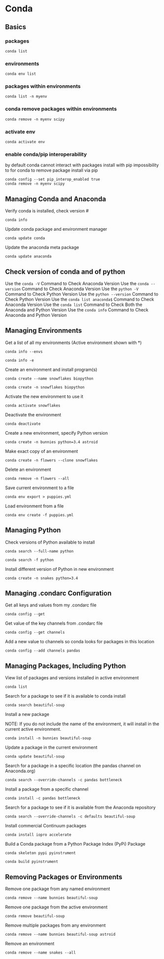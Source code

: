 # Conda

## Basics 

### packages 

````shell
conda list 
````

### environments 

````shell
conda env list
````

### packages within environments

````shell
conda list -n myenv
````

### conda remove packages within environments

````shell
conda remove -n myenv scipy
````


### activate env

````shell
conda activate env
````

### enable conda/pip interoperability

by default conda cannot interact with packages install with pip 
impossibility to for conda to remove package install via pip

````shell
conda config --set pip_interop_enabled true
conda remove -n myenv scipy
````

## Managing Conda and Anaconda
Verify conda is installed, check version #

`conda info`

Update conda package and environment manager

`conda update conda`

Update the anaconda meta package

`conda update anaconda`

## Check version of conda and of python 

Use the `conda -V` Command to Check Anaconda Version
Use the `conda --version` Command to Check Anaconda Version
Use the `python -V` Command to Check Python Version
Use the `python --version` Command to Check Python Version
Use the `conda list anaconda$` Command to Check Anaconda Version
Use the `conda list` Command to Check Both the Anaconda and Python Version
Use the `conda info` Command to Check Anaconda and Python Version


## Managing Environments

Get a list of all my environments (Active environment shown with *)

`conda info --envs`

`conda info -e`

Create an environment and install program(s)

`conda create --name snowflakes biopython`

`conda create -n snowflakes biopython`

Activate the new environment to use it

`conda activate snowflakes`

Deactivate the environment

`conda deactivate`

Create a new environment, specify Python version

`conda create -n bunnies python=3.4 astroid`

Make exact copy of an environment

`conda create -n flowers --clone snowflakes`

Delete an environment

`conda remove -n flowers --all`

Save current environment to a file

`conda env export > puppies.yml`

Load environment from a file

`conda env create -f puppies.yml`


## Managing Python

Check versions of Python available to install

`conda search --full-name python`

`conda search -f python`

Install different version of Python in new environment

`conda create -n snakes python=3.4`


## Managing .condarc Configuration

Get all keys and values from my .condarc file

`conda config --get`

Get value of the key channels from .condarc file

`conda config --get channels`

Add a new value to channels so conda looks for packages in this location

`conda config --add channels pandas`


## Managing Packages, Including Python

View list of packages and versions installed in active environment

`conda list`

Search for a package to see if it is available to conda install

`conda search beautiful-soup`

Install a new package

NOTE: If you do not include the name of the environment, it will install in the current active environment.

`conda install -n bunnies beautiful-soup`

Update a package in the current environment

`conda update beautiful-soup`

Search for a package in a specific location (the pandas channel on Anaconda.org)

`conda search --override-channels -c pandas bottleneck`

Install a package from a specific channel

`conda install -c pandas bottleneck`

Search for a package to see if it is available from the Anaconda repository

`conda search --override-channels -c defaults beautiful-soup`

Install commercial Continuum packages

`conda install iopro accelerate`

Build a Conda package from a Python Package Index (PyPi) Package

`conda skeleton pypi pyinstrument`

`conda build pyinstrument`


## Removing Packages or Environments

Remove one package from any named environment

`conda remove --name bunnies beautiful-soup`

Remove one package from the active environment

`conda remove beautiful-soup`

Remove multiple packages from any environment

`conda remove --name bunnies beautiful-soup astroid`

Remove an environment

`conda remove --name snakes --all`
